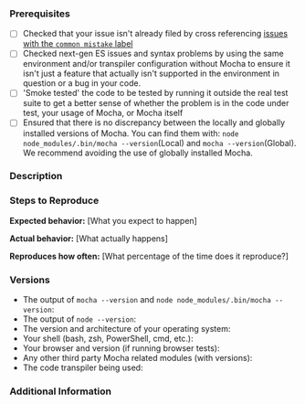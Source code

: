 <!--
Have you read Mocha's Code of Conduct? By filing an Issue, you are expected to comply with it, including treating everyone with respect: https://github.com/mochajs/mocha/blob/master/.github/CODE_OF_CONDUCT.md
For more, check out the Mocha Gitter chat room: https://gitter.im/mochajs/mocha
-->

### Prerequisites

<!--
Place an `x` between the square brackets on the lines below for every satisfied prerequisite.
-->

- [ ] Checked that your issue isn't already filed by cross referencing [issues with the `common mistake` label](https://github.com/mochajs/mocha/issues?utf8=%E2%9C%93&q=is%3Aissue%20label%3Acommon-mistake%20)
- [ ] Checked next-gen ES issues and syntax problems by using the same environment and/or transpiler configuration without Mocha to ensure it isn't just a feature that actually isn't supported in the environment in question or a bug in your code.
- [ ] 'Smoke tested' the code to be tested by running it outside the real test suite to get a better sense of whether the problem is in the code under test, your usage of Mocha, or Mocha itself
- [ ] Ensured that there is no discrepancy between the locally and globally installed versions of Mocha. You can find them with: `node node_modules/.bin/mocha --version`(Local) and `mocha --version`(Global). We recommend avoiding the use of globally installed Mocha.

### Description

<!--
[Description of the issue]
-->

### Steps to Reproduce

<!--
Please add a series of steps to reproduce the problem. See https://stackoverflow.com/help/mcve for in depth information
on how to create a minimal, complete, and verifiable example.
-->

**Expected behavior:** [What you expect to happen]

**Actual behavior:** [What actually happens]

**Reproduces how often:** [What percentage of the time does it reproduce?]

### Versions

<!-- If applicable, please specify: -->

- The output of `mocha --version` and `node node_modules/.bin/mocha --version`:
- The output of `node --version`:
- The version and architecture of your operating system:
- Your shell (bash, zsh, PowerShell, cmd, etc.):
- Your browser and version (if running browser tests):
- Any other third party Mocha related modules (with versions):
- The code transpiler being used:

### Additional Information

<!--
Any additional information, configuration or data that might be necessary to reproduce the issue.
-->
